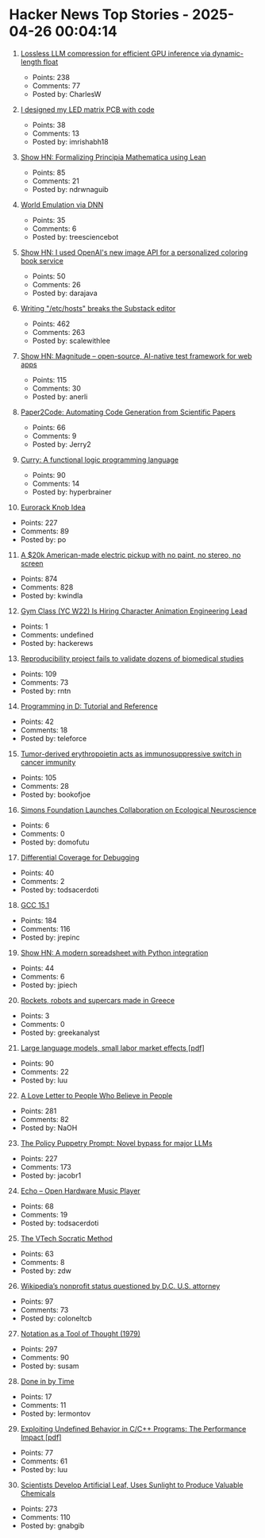 # Hacker News Top Stories - 2025-04-26 00:04:14

1. [Lossless LLM compression for efficient GPU inference via dynamic-length float](https://arxiv.org/abs/2504.11651)
   - Points: 238
   - Comments: 77
   - Posted by: CharlesW

2. [I designed my LED matrix PCB with code](https://docs.tscircuit.com/tutorials/building-led-matrix)
   - Points: 38
   - Comments: 13
   - Posted by: imrishabh18

3. [Show HN: Formalizing Principia Mathematica using Lean](https://github.com/ndrwnaguib/principia)
   - Points: 85
   - Comments: 21
   - Posted by: ndrwnaguib

4. [World Emulation via DNN](https://madebyoll.in/posts/world_emulation_via_dnn/)
   - Points: 35
   - Comments: 6
   - Posted by: treesciencebot

5. [Show HN: I used OpenAI's new image API for a personalized coloring book service](https://clevercoloringbook.com/)
   - Points: 50
   - Comments: 26
   - Posted by: darajava

6. [Writing "/etc/hosts" breaks the Substack editor](https://scalewithlee.substack.com/p/when-etchsts-breaks-your-substack)
   - Points: 462
   - Comments: 263
   - Posted by: scalewithlee

7. [Show HN: Magnitude – open-source, AI-native test framework for web apps](https://github.com/magnitudedev/magnitude)
   - Points: 115
   - Comments: 30
   - Posted by: anerli

8. [Paper2Code: Automating Code Generation from Scientific Papers](https://arxiv.org/abs/2504.17192)
   - Points: 66
   - Comments: 9
   - Posted by: Jerry2

9. [Curry: A functional logic programming language](https://curry-lang.org/)
   - Points: 90
   - Comments: 14
   - Posted by: hyperbrainer

10. [Eurorack Knob Idea](https://mitxela.com/projects/euroknob)
   - Points: 227
   - Comments: 89
   - Posted by: po

11. [A $20k American-made electric pickup with no paint, no stereo, no screen](https://www.theverge.com/electric-cars/655527/slate-electric-truck-price-paint-radio-bezos)
   - Points: 874
   - Comments: 828
   - Posted by: kwindla

12. [Gym Class (YC W22) Is Hiring Character Animation Engineering Lead](https://www.ycombinator.com/companies/gym-class-by-irl-studios/jobs/7UKmLED-gameplay-animation-engineer-staff-principal)
   - Points: 1
   - Comments: undefined
   - Posted by: hackerews

13. [Reproducibility project fails to validate dozens of biomedical studies](https://www.nature.com/articles/d41586-025-01266-x)
   - Points: 109
   - Comments: 73
   - Posted by: rntn

14. [Programming in D: Tutorial and Reference](https://ddili.org/ders/d.en/)
   - Points: 42
   - Comments: 18
   - Posted by: teleforce

15. [Tumor-derived erythropoietin acts as immunosuppressive switch in cancer immunity](https://www.science.org/doi/10.1126/science.adr3026)
   - Points: 105
   - Comments: 28
   - Posted by: bookofjoe

16. [Simons Foundation Launches Collaboration on Ecological Neuroscience](https://www.simonsfoundation.org/2025/04/24/simons-foundation-launches-collaboration-on-ecological-neuroscience)
   - Points: 6
   - Comments: 0
   - Posted by: domofutu

17. [Differential Coverage for Debugging](https://research.swtch.com/diffcover)
   - Points: 40
   - Comments: 2
   - Posted by: todsacerdoti

18. [GCC 15.1](https://gcc.gnu.org/gcc-15/)
   - Points: 184
   - Comments: 116
   - Posted by: jrepinc

19. [Show HN: A modern spreadsheet with Python integration](https://citadel5.com/gs-calc.htm)
   - Points: 44
   - Comments: 6
   - Posted by: jpiech

20. [Rockets, robots and supercars made in Greece](https://greekanalyst.substack.com/p/rockets-robots-and-supercars-made)
   - Points: 3
   - Comments: 0
   - Posted by: greekanalyst

21. [Large language models, small labor market effects [pdf]](https://bfi.uchicago.edu/wp-content/uploads/2025/04/BFI_WP_2025-56-1.pdf)
   - Points: 90
   - Comments: 22
   - Posted by: luu

22. [A Love Letter to People Who Believe in People](https://www.swiss-miss.com/2025/04/a-love-letter-to-people-who-believe-in-people.html)
   - Points: 281
   - Comments: 82
   - Posted by: NaOH

23. [The Policy Puppetry Prompt: Novel bypass for major LLMs](https://hiddenlayer.com/innovation-hub/novel-universal-bypass-for-all-major-llms/)
   - Points: 227
   - Comments: 173
   - Posted by: jacobr1

24. [Echo – Open Hardware Music Player](https://github.com/amachronic/echoplayer)
   - Points: 68
   - Comments: 19
   - Posted by: todsacerdoti

25. [The VTech Socratic Method](https://www.leadedsolder.com/2025/04/22/vtech-socrates-pickup.html)
   - Points: 63
   - Comments: 8
   - Posted by: zdw

26. [Wikipedia’s nonprofit status questioned by D.C. U.S. attorney](https://www.washingtonpost.com/technology/2025/04/25/wikipedia-nonprofit-ed-martin-letter/)
   - Points: 97
   - Comments: 73
   - Posted by: coloneltcb

27. [Notation as a Tool of Thought (1979)](https://www.jsoftware.com/papers/tot.htm)
   - Points: 297
   - Comments: 90
   - Posted by: susam

28. [Done in by Time](https://thelampmagazine.com/issues/issue-27/done-in-by-time)
   - Points: 17
   - Comments: 11
   - Posted by: lermontov

29. [Exploiting Undefined Behavior in C/C++ Programs: The Performance Impact [pdf]](https://web.ist.utl.pt/nuno.lopes/pubs/ub-pldi25.pdf)
   - Points: 77
   - Comments: 61
   - Posted by: luu

30. [Scientists Develop Artificial Leaf, Uses Sunlight to Produce Valuable Chemicals](https://newscenter.lbl.gov/2025/04/24/scientists-develop-artificial-leaf-that-uses-sunlight-to-produce-valuable-chemicals/)
   - Points: 273
   - Comments: 110
   - Posted by: gnabgib

